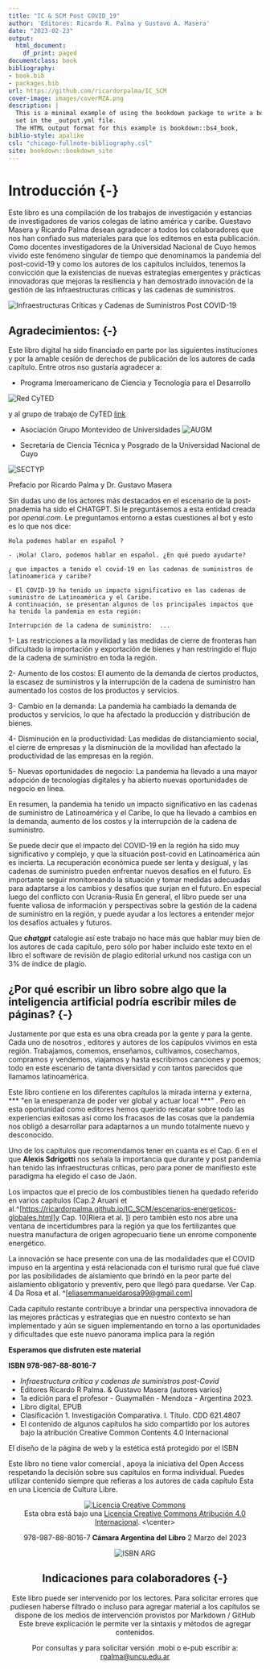 ```yaml
--- 
title: "IC & SCM Post COVID_19"
author: 'Editores: Ricardo R. Palma y Gustavo A. Masera'
date: "2023-02-23"
output:
  html_document:
    df_print: paged
documentclass: book
bibliography:
- book.bib
- packages.bib
url: https://github.com/ricardorpalma/IC_SCM
cover-image: images/coverMZA.png
description: |
  This is a minimal example of using the bookdown package to write a book.
  set in the _output.yml file.
  The HTML output format for this example is bookdown::bs4_book,
biblio-style: apalike
csl: "chicago-fullnote-bibliography.csl"
site: bookdown::bookdown_site
---
```


# Introducción {-}


Este libro es una compilación de los trabajos de investigación y estancias de investigadores de varios colegas de latino américa y caribe. Guestavo Masera y Ricardo Palma desean agradecer a todos los colaboradores que nos han confiado sus materiales para que los editemos en esta publicación. Como docentes investigadores de la Universidad Nacional de Cuyo hemos vivido este fenómeno singular de tiempo que denominamos la pandemia del post-covid-19 y como los autores de los capítulos incluidos, tenemos la convicción que la existencias de nuevas estrategias emergentes y prácticas innovadoras que mejoras la resiliencia y han demostrado innovación de la gestión de las infraestructuras críticas y las cadenas de suministros.

![Infraestructuras Críticas y Cadenas de Suministros Post COVID-19](images/coverMZA.png)

## Agradecimientos: {-}


Este libro digital ha sido financiado en parte por las siguientes instituciones y por la amable cesión de derechos de publicación de los autores de cada capítulo.
Entre otros nso gustaría agradecer a:


- Programa Imeroamericano de Ciencia y Tecnología para el Desarrollo

![Red CyTED](images/cyted.png)

y al grupo de trabajo de CyTED 
[link](https://themys.sid.uncu.edu.ar/rpalma/En_Desarrollo/about.html)


- Asociación Grupo Montevideo de Universidades
![AUGM](images/augm.png)


- Secretaría de Ciencia Técnica y Posgrado de la Universidad Nacional de Cuyo


![SECTYP](images/siip-investigacionposgrado.jpg)



Prefacio por Ricardo Palma y  Dr. Gustavo Masera


Sin dudas uno de los actores más destacados en el escenario de la post-pnademia ha sido el CHATGPT. Si le preguntásemos a esta entidad creada por *openai.com*. Le preguntamos entorno a estas cuestiones al bot y esto es lo que nos dice:

    Hola podemos hablar en español ?
    
    - ¡Hola! Claro, podemos hablar en español. ¿En qué puedo ayudarte?
    
    ¿ que impactos a tenido el covid-19 en las cadenas de suministros de latinoamerica y caribe?
    
    - El COVID-19 ha tenido un impacto significativo en las cadenas de suministro de Latinoamérica y el Caribe. 
    A continuación, se presentan algunos de los principales impactos que ha tenido la pandemia en esta región:

    Interrupción de la cadena de suministro:  ...

1- Las restricciones a la movilidad y las medidas de cierre de fronteras han dificultado la importación y exportación de bienes y han restringido el flujo de la cadena de suministro en toda la región.

2- Aumento de los costos: El aumento de la demanda de ciertos productos, la escasez de suministros y la interrupción de la cadena de suministro han aumentado los costos de los productos y servicios.

3- Cambio en la demanda: La pandemia ha cambiado la demanda de productos y servicios, lo que ha afectado la producción y distribución de bienes.

4- Disminución en la productividad: Las medidas de distanciamiento social, el cierre de empresas y la disminución de la movilidad han afectado la productividad de las empresas en la región.

5- Nuevas oportunidades de negocio: La pandemia ha llevado a una mayor adopción de tecnologías digitales y ha abierto nuevas oportunidades de negocio en línea.

En resumen, la pandemia ha tenido un impacto significativo en las cadenas de suministro de Latinoamérica y el Caribe, lo que ha llevado a cambios en la demanda, aumento de los costos y la interrupción de la cadena de suministro.

Se puede decir que el impacto del COVID-19 en la región ha sido muy significativo y complejo, y que la situación post-covid en Latinoamérica aún es incierta. La recuperación económica puede ser lenta y desigual, y las cadenas de suministro pueden enfrentar nuevos desafíos en el futuro. Es importante seguir monitoreando la situación y tomar medidas adecuadas para adaptarse a los cambios y desafíos que surjan en el futuro. En especial luego del conflicto con Ucrania-Rusia En general, el libro puede ser una fuente valiosa de información y perspectivas sobre la gestión de la cadena de suministro en la región, y puede ayudar a los lectores a entender mejor los desafíos actuales y futuros.


Que ***chatgpt*** catalogie así este trabajo no hace más que hablar muy bien de los autores de cada capítulo, pero sólo por haber incluido este texto en el libro el software de revisión de plagio editorial urkund nos castiga con un 3% de índice de plagio.

## ¿Por qué escribir un libro sobre algo que la inteligencia artificial podría escribir miles de páginas? {-}

Justamente por que esta es una obra creada por la gente y para la gente. Cada uno de nosotros , editores y autores de los capípulos vivimos en esta región. Trabajamos, comemos, enseñamos, cultivamos, cosechamos, compramos y vendemos, viajamos y hasta escribimos canciones y poemos; todo en este escenario de tanta diversidad y con tantos parecidos que llamamos latinoamérica. 

Este libro contiene en los diferentes capítulos la mirada interna y externa,  *** "en la  enesperanza de poder ver global y actuar local ***" . Pero en esta oportunidad como editores hemos querido rescatar sobre todo las experiencias exitosas así como los fracasos de las cosas que la pandemia nos obligó a desarrollar para adaptarnos a un mundo totalmente nuevo y desconocido.


Uno de los capítulos que recomendamos tener en cuanta es el Cap. 6 en el que **Alexis Sdrigotti** nos señala la importancia que durante y post pandemia han tenido las infraestructuras críticas, pero para poner de manifiesto este paradigma ha elegido el caso de Jaón.

Los impactos que el precio de los combustibles tienen ha quedado referido en varios capítulos (Cap.2 Aruani et al.^[https://ricardorpalma.github.io/IC_SCM/escenarios-energeticos-globales.html]y Cap. 10[Riera et al. ]) pero también esto nos abre una ventana de incertidumbres para la región ya que los fertilizantes que nuestra manufactura de origen agropecuario tiene un enrome componente energético.

La innovación se hace presente con una de las modalidades que el COVID impuso en la argentina y está relacionada con el turismo rural que fué clave por las posibilidades de aislamiento que brindó en la peor parte del aislamiento obligatorio y preventiv, pero que llegó para quedarse. Ver Cap. 4 Da Rosa et al. ^[eliasemmanueldarosa99@gmail.com]

Cada capítulo restante contribuye a brindar una perspectiva innovadora de las mejores prácticas y estrategias que en nuestro contexto se han implementado y aún se siguen implementando en torno a las oportunidades y dificultades que este nuevo panorama implica para la región

**Esperamos que disfruten este material**

**ISBN 978-987-88-8016-7**
- *Infraestructura crítica y cadenas de suministros post-Covid* 
- Editores Ricardo R Palma. & Gustavo Masera (autores varios)
- 1a edición para el profesor - Guaymallén - Mendoza - Argentina 2023.
- Libro digital, EPUB
- Clasificación    1. Investigación Comparativa. I. Título.    CDD 621.4807
- El contenido de algunos capítulos ha sido compartido por los autores bajo la atribución Creative Common Contents 4.0 Internacional

El diseño de la página de web y la estética está protegido por el ISBN

Este libro no tiene valor comercial , apoya la iniciativa del Open Access respetando la decisión sobre sus capítulos en forma individual. 
Puedes utilizar contenido siempre que refieras a los autores de cada capítulo
Esta en una Licencia de Cultura Libre.

<center>
<a rel="license" href="http://creativecommons.org/licenses/by/4.0/"><img alt="Licencia Creative Commons" style="border-width:0" src="https://i.creativecommons.org/l/by/4.0/88x31.png" /></a><br />Esta obra está bajo una <a rel="license" href="http://creativecommons.org/licenses/by/4.0/">Licencia Creative Commons Atribución 4.0 Internacional</a>.
<\center>






978-987-88-8016-7
**Cámara Argentina del Libro**
2 Marzo del 2023

![ISBN ARG](images/isbn_2_arg.png)




## Indicaciones para colaboradores {-}

Este libro puede ser intervenido por los lectores.
Para solicitar errores que pudiesen haberse filtrado o incluso para agregar material a los capítulos se dispone de los medios de intervención provistos por Markdown / GitHub
Este breve explicación le permite ver la sintaxis y métodos de agregar contenidos.


Por consultas y para solicitar versión .mobi o e-pub escribir a: [rpalma@uncu.edu.ar](mailto:rpalma@uncu.edu.ar)



